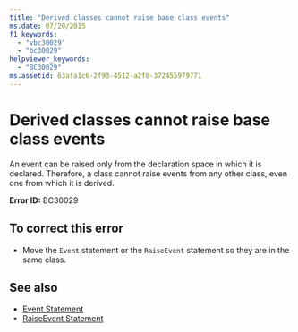```yaml
---
title: "Derived classes cannot raise base class events"
ms.date: 07/20/2015
f1_keywords: 
  - "vbc30029"
  - "bc30029"
helpviewer_keywords: 
  - "BC30029"
ms.assetid: 63afa1c6-2f93-4512-a2f0-372455979771
---
```

# Derived classes cannot raise base class events
An event can be raised only from the declaration space in which it is declared. Therefore, a class cannot raise events from any other class, even one from which it is derived.  
  
 **Error ID:** BC30029  
  
## To correct this error  
  
- Move the `Event` statement or the `RaiseEvent` statement so they are in the same class.  
  
## See also

- [Event Statement](../statements/event-statement.md)
- [RaiseEvent Statement](../statements/raiseevent-statement.md)
